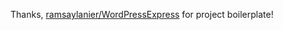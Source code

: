 Thanks, [ramsaylanier/WordPressExpress](https://github.com/ramsaylanier/WordPressExpress) for project boilerplate!
